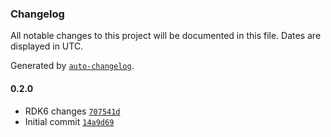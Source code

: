 ### Changelog

All notable changes to this project will be documented in this file. Dates are displayed in UTC.

Generated by [`auto-changelog`](https://github.com/CookPete/auto-changelog).

#### 0.2.0

- RDK6 changes [`707541d`](https://github.com/rdkcentral/rdk-halif-deepsleep_manager/commit/707541d1c01671fdf5c4d340358a847be9f35ef4)
- Initial commit [`14a9d69`](https://github.com/rdkcentral/rdk-halif-deepsleep_manager/commit/14a9d69fbc09366b15acc1635a6fd2805371f17c)
